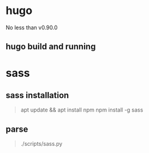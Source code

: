 # hugo

No less than v0.90.0

## hugo build and running


# sass

## sass installation

> apt update && apt install npm
> npm install -g sass

## parse
> ./scripts/sass.py

